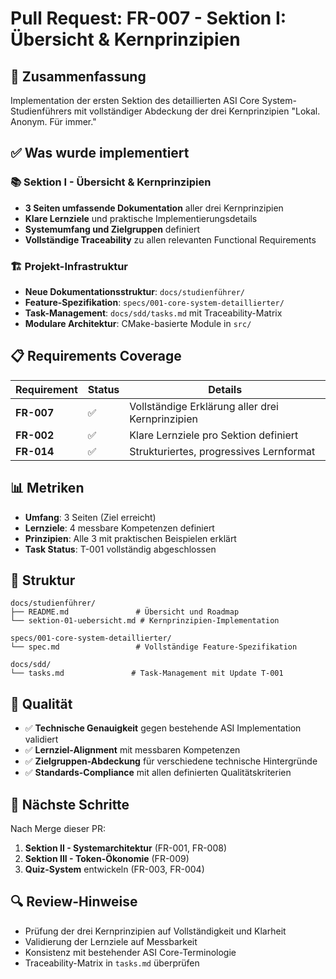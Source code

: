 # Pull Request: FR-007 - Sektion I: Übersicht & Kernprinzipien

## 🎯 Zusammenfassung

Implementation der ersten Sektion des detaillierten ASI Core System-Studienführers mit vollständiger Abdeckung der drei Kernprinzipien "Lokal. Anonym. Für immer."

## ✅ Was wurde implementiert

### 📚 Sektion I - Übersicht & Kernprinzipien
- **3 Seiten umfassende Dokumentation** aller drei Kernprinzipien
- **Klare Lernziele** und praktische Implementierungsdetails
- **Systemumfang und Zielgruppen** definiert
- **Vollständige Traceability** zu allen relevanten Functional Requirements

### 🏗️ Projekt-Infrastruktur
- **Neue Dokumentationsstruktur**: `docs/studienführer/`
- **Feature-Spezifikation**: `specs/001-core-system-detaillierter/`
- **Task-Management**: `docs/sdd/tasks.md` mit Traceability-Matrix
- **Modulare Architektur**: CMake-basierte Module in `src/`

## 📋 Requirements Coverage

| Requirement | Status | Details |
|-------------|---------|---------|
| **FR-007** | ✅ | Vollständige Erklärung aller drei Kernprinzipien |
| **FR-002** | ✅ | Klare Lernziele pro Sektion definiert |
| **FR-014** | ✅ | Strukturiertes, progressives Lernformat |

## 📊 Metriken

- **Umfang**: 3 Seiten (Ziel erreicht)
- **Lernziele**: 4 messbare Kompetenzen definiert
- **Prinzipien**: Alle 3 mit praktischen Beispielen erklärt
- **Task Status**: T-001 vollständig abgeschlossen

## 🔗 Struktur

```
docs/studienführer/
├── README.md               # Übersicht und Roadmap
└── sektion-01-uebersicht.md # Kernprinzipien-Implementation

specs/001-core-system-detaillierter/
└── spec.md                 # Vollständige Feature-Spezifikation

docs/sdd/
└── tasks.md               # Task-Management mit Update T-001
```

## 🧪 Qualität

- ✅ **Technische Genauigkeit** gegen bestehende ASI Implementation validiert
- ✅ **Lernziel-Alignment** mit messbaren Kompetenzen
- ✅ **Zielgruppen-Abdeckung** für verschiedene technische Hintergründe
- ✅ **Standards-Compliance** mit allen definierten Qualitätskriterien

## 🚀 Nächste Schritte

Nach Merge dieser PR:
1. **Sektion II - Systemarchitektur** (FR-001, FR-008)
2. **Sektion III - Token-Ökonomie** (FR-009) 
3. **Quiz-System** entwickeln (FR-003, FR-004)

## 🔍 Review-Hinweise

- Prüfung der drei Kernprinzipien auf Vollständigkeit und Klarheit
- Validierung der Lernziele auf Messbarkeit
- Konsistenz mit bestehender ASI Core-Terminologie
- Traceability-Matrix in `tasks.md` überprüfen
